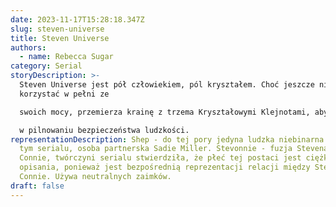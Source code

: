 ```yaml
---
date: 2023-11-17T15:28:18.347Z
slug: steven-universe
title: Steven Universe
authors:
  - name: Rebecca Sugar
category: Serial
storyDescription: >-
  Steven Universe jest pół człowiekiem, pól kryształem. Choć jeszcze nie potrafi
  korzystać w pełni ze

  swoich mocy, przemierza krainę z trzema Kryształowymi Klejnotami, aby jak najbardziej pomóc im

  w pilnowaniu bezpieczeństwa ludzkości.
representationDescription: Shep - do tej pory jedyna ludzka niebinarna postać w
  tym serialu, osoba partnerska Sadie Miller. Stevonnie - fuzja Stevena i
  Connie, twórczyni serialu stwierdziła, że płeć tej postaci jest ciężka do
  opisania, ponieważ jest bezpośrednią reprezentacji relacji między Stevenem i
  Connie. Używa neutralnych zaimków.
draft: false
---
```

